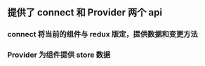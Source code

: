 ## 提供了 connect 和 Provider 两个 api

### connect 将当前的组件与 redux 版定，提供数据和变更方法

### Provider 为组件提供 store 数据
